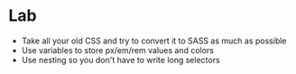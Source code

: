 # Lab

- Take all your old CSS and try to convert it to SASS as much as possible
- Use variables to store px/em/rem values and colors
- Use nesting so you don't have to write long selectors
